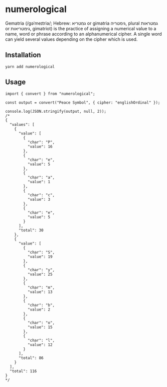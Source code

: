 # numerological

Gematria (/ɡəˈmeɪtriə/; Hebrew: גמטריא‎ or gimatria גימטריה, plural גמטראות or גימטריאות, gimatriot) is the practice of assigning a numerical value to a name, word or phrase according to an alphanumerical cipher. A single word can yield several values depending on the cipher which is used.

## Installation

```
yarn add numerological
```

## Usage

```tsx
import { convert } from "numerological";

const output = convert("Peace Symbol", { cipher: "englishOrdinal" });

console.log(JSON.stringify(output, null, 2));
/*
{
  "values": [
    {
      "value": [
        {
          "char": "P",
          "value": 16
        },
        {
          "char": "e",
          "value": 5
        },
        {
          "char": "a",
          "value": 1
        },
        {
          "char": "c",
          "value": 3
        },
        {
          "char": "e",
          "value": 5
        }
      ],
      "total": 30
    },
    {
      "value": [
        {
          "char": "S",
          "value": 19
        },
        {
          "char": "y",
          "value": 25
        },
        {
          "char": "m",
          "value": 13
        },
        {
          "char": "b",
          "value": 2
        },
        {
          "char": "o",
          "value": 15
        },
        {
          "char": "l",
          "value": 12
        }
      ],
      "total": 86
    }
  ],
  "total": 116
}
*/
```
